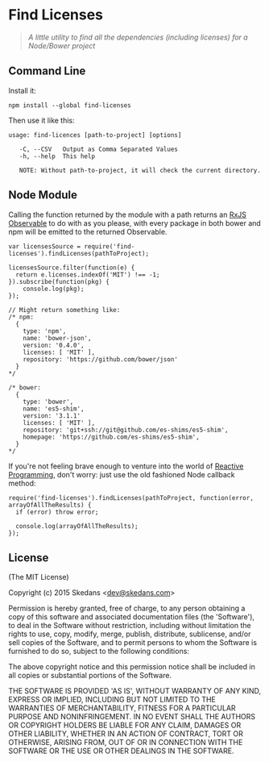 Find Licenses
=============

> *A little utility to find all the dependencies (including licenses) for a Node/Bower project*

Command Line
------------

Install it:

    npm install --global find-licenses

Then use it like this:

    usage: find-licences [path-to-project] [options]

       -C, --CSV   Output as Comma Separated Values
       -h, --help  This help

       NOTE: Without path-to-project, it will check the current directory.

Node Module
-----------

Calling the function returned by the module with a path returns an [RxJS](https://github.com/Reactive-Extensions/RxJS) [Observable](https://github.com/Reactive-Extensions/RxJS/blob/master/doc/api/core/observable.md) to do with as you please, with every package in both bower and npm will be emitted to the returned Observable.

    var licensesSource = require('find-licenses').findLicenses(pathToProject);

    licensesSource.filter(function(e) {
      return e.licenses.indexOf('MIT') !== -1;
    }).subscribe(function(pkg) {
        console.log(pkg);
    });

    // Might return something like:
    /* npm:
      {
        type: 'npm',
        name: 'bower-json',
        version: '0.4.0',
        licenses: [ 'MIT' ],
        repository: 'https://github.com/bower/json'
      }
    */

    /* bower:
      {
        type: 'bower',
        name: 'es5-shim',
        version: '3.1.1'
        licenses: [ 'MIT' ],
        repository: 'git+ssh://git@github.com/es-shims/es5-shim',
        homepage: 'https://github.com/es-shims/es5-shim',
      }
    */

If you're not feeling brave enough to venture into the world of [Reactive Programming](https://gist.github.com/staltz/868e7e9bc2a7b8c1f754), don't worry: just use the old fashioned Node callback method:

    require('find-licenses').findLicenses(pathToProject, function(error, arrayOfAllTheResults) {
      if (error) throw error;

      console.log(arrayOfAllTheResults);
    });

## License

(The MIT License)

Copyright (c) 2015 Skedans &lt;dev@skedans.com&gt;

Permission is hereby granted, free of charge, to any person obtaining
a copy of this software and associated documentation files (the
'Software'), to deal in the Software without restriction, including
without limitation the rights to use, copy, modify, merge, publish,
distribute, sublicense, and/or sell copies of the Software, and to
permit persons to whom the Software is furnished to do so, subject to
the following conditions:

The above copyright notice and this permission notice shall be
included in all copies or substantial portions of the Software.

THE SOFTWARE IS PROVIDED 'AS IS', WITHOUT WARRANTY OF ANY KIND,
EXPRESS OR IMPLIED, INCLUDING BUT NOT LIMITED TO THE WARRANTIES OF
MERCHANTABILITY, FITNESS FOR A PARTICULAR PURPOSE AND NONINFRINGEMENT.
IN NO EVENT SHALL THE AUTHORS OR COPYRIGHT HOLDERS BE LIABLE FOR ANY
CLAIM, DAMAGES OR OTHER LIABILITY, WHETHER IN AN ACTION OF CONTRACT,
TORT OR OTHERWISE, ARISING FROM, OUT OF OR IN CONNECTION WITH THE
SOFTWARE OR THE USE OR OTHER DEALINGS IN THE SOFTWARE.

